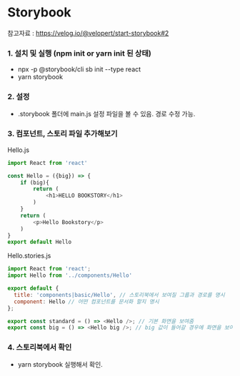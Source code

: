# Storybook

참고자료 : https://velog.io/@velopert/start-storybook#2


### 1. 설치 및 실행 (npm init or yarn init 된 상태)
- npx -p @storybook/cli sb init --type react
- yarn storybook


### 2. 설정
- .storybook 폴더에 main.js 설정 파일을 볼 수 있음. 경로 수정 가능.


### 3. 컴포넌트, 스토리 파일 추가해보기

Hello.js
```Javascript
import React from 'react'

const Hello = ({big}) => {
    if (big){
        return (
            <h1>HELLO BOOKSTORY</h1>
        )
    }
    return (
        <p>Hello Bookstory</p>
    )
}
export default Hello
```

Hello.stories.js
```javascript
import React from 'react';
import Hello from '../components/Hello'

export default {
  title: 'components|basic/Hello', // 스토리북에서 보여질 그룹과 경로를 명시
  component: Hello // 어떤 컴포넌트를 문서화 할지 명시
};

export const standard = () => <Hello />; // 기본 화면을 보여줌
export const big = () => <Hello big />; // big 값이 들어갈 경우에 화면을 보여줌
```

### 4. 스토리북에서 확인
- yarn storybook 실행해서 확인.
